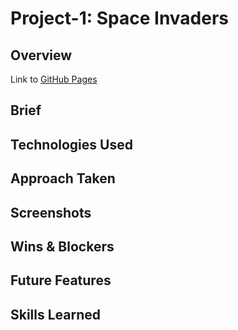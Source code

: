 # Project-1: Space Invaders

## Overview
Link to [GitHub Pages](https://Enigmatic-Pixel.github.io/project-2/)

## Brief


## Technologies Used

## Approach Taken

## Screenshots

## Wins & Blockers

## Future Features 

## Skills Learned
